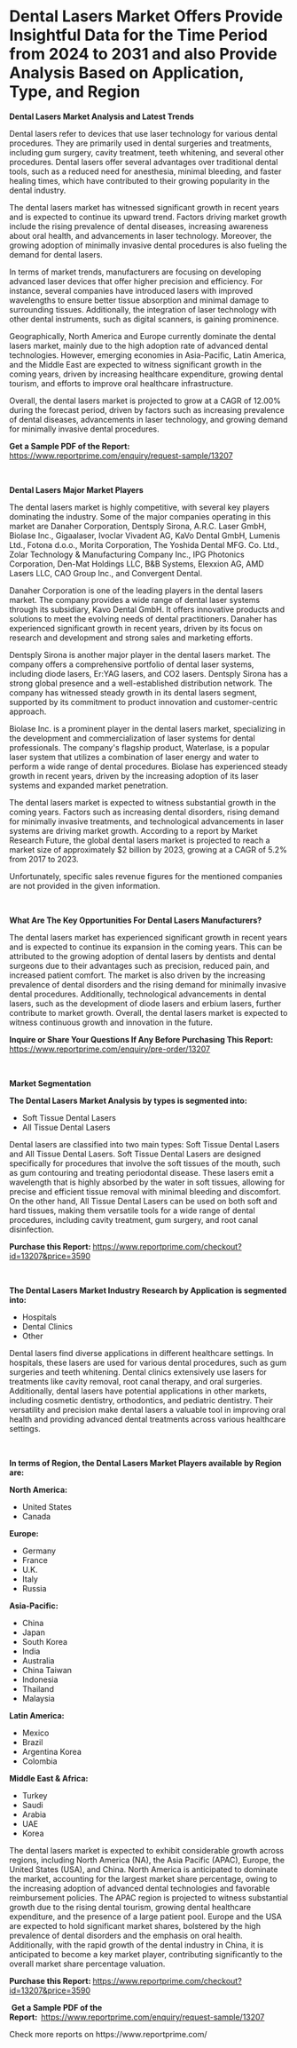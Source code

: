 <p><h1>Dental Lasers Market Offers Provide Insightful Data for the Time Period from 2024 to 2031 and also Provide Analysis Based on Application, Type, and Region</h1></p><p><strong>Dental Lasers Market Analysis and Latest Trends</strong></p>
<p><p>Dental lasers refer to devices that use laser technology for various dental procedures. They are primarily used in dental surgeries and treatments, including gum surgery, cavity treatment, teeth whitening, and several other procedures. Dental lasers offer several advantages over traditional dental tools, such as a reduced need for anesthesia, minimal bleeding, and faster healing times, which have contributed to their growing popularity in the dental industry.</p><p>The dental lasers market has witnessed significant growth in recent years and is expected to continue its upward trend. Factors driving market growth include the rising prevalence of dental diseases, increasing awareness about oral health, and advancements in laser technology. Moreover, the growing adoption of minimally invasive dental procedures is also fueling the demand for dental lasers.</p><p>In terms of market trends, manufacturers are focusing on developing advanced laser devices that offer higher precision and efficiency. For instance, several companies have introduced lasers with improved wavelengths to ensure better tissue absorption and minimal damage to surrounding tissues. Additionally, the integration of laser technology with other dental instruments, such as digital scanners, is gaining prominence.</p><p>Geographically, North America and Europe currently dominate the dental lasers market, mainly due to the high adoption rate of advanced dental technologies. However, emerging economies in Asia-Pacific, Latin America, and the Middle East are expected to witness significant growth in the coming years, driven by increasing healthcare expenditure, growing dental tourism, and efforts to improve oral healthcare infrastructure.</p><p>Overall, the dental lasers market is projected to grow at a CAGR of 12.00% during the forecast period, driven by factors such as increasing prevalence of dental diseases, advancements in laser technology, and growing demand for minimally invasive dental procedures.</p></p>
<p><strong>Get a Sample PDF of the Report:&nbsp;</strong> <a href="https://www.reportprime.com/enquiry/request-sample/13207">https://www.reportprime.com/enquiry/request-sample/13207</a></p>
<p>&nbsp;</p>
<p><strong>Dental Lasers Major Market Players</strong></p>
<p><p>The dental lasers market is highly competitive, with several key players dominating the industry. Some of the major companies operating in this market are Danaher Corporation, Dentsply Sirona, A.R.C. Laser GmbH, Biolase Inc., Gigaalaser, Ivoclar Vivadent AG, KaVo Dental GmbH, Lumenis Ltd., Fotona d.o.o., Morita Corporation, The Yoshida Dental MFG. Co. Ltd., Zolar Technology & Manufacturing Company Inc., IPG Photonics Corporation, Den-Mat Holdings LLC, B&B Systems, Elexxion AG, AMD Lasers LLC, CAO Group Inc., and Convergent Dental.</p><p>Danaher Corporation is one of the leading players in the dental lasers market. The company provides a wide range of dental laser systems through its subsidiary, Kavo Dental GmbH. It offers innovative products and solutions to meet the evolving needs of dental practitioners. Danaher has experienced significant growth in recent years, driven by its focus on research and development and strong sales and marketing efforts.</p><p>Dentsply Sirona is another major player in the dental lasers market. The company offers a comprehensive portfolio of dental laser systems, including diode lasers, Er:YAG lasers, and CO2 lasers. Dentsply Sirona has a strong global presence and a well-established distribution network. The company has witnessed steady growth in its dental lasers segment, supported by its commitment to product innovation and customer-centric approach.</p><p>Biolase Inc. is a prominent player in the dental lasers market, specializing in the development and commercialization of laser systems for dental professionals. The company's flagship product, Waterlase, is a popular laser system that utilizes a combination of laser energy and water to perform a wide range of dental procedures. Biolase has experienced steady growth in recent years, driven by the increasing adoption of its laser systems and expanded market penetration.</p><p>The dental lasers market is expected to witness substantial growth in the coming years. Factors such as increasing dental disorders, rising demand for minimally invasive treatments, and technological advancements in laser systems are driving market growth. According to a report by Market Research Future, the global dental lasers market is projected to reach a market size of approximately $2 billion by 2023, growing at a CAGR of 5.2% from 2017 to 2023.</p><p>Unfortunately, specific sales revenue figures for the mentioned companies are not provided in the given information.</p></p>
<p>&nbsp;</p>
<p><strong>What Are The Key Opportunities For Dental Lasers Manufacturers?</strong></p>
<p><p>The dental lasers market has experienced significant growth in recent years and is expected to continue its expansion in the coming years. This can be attributed to the growing adoption of dental lasers by dentists and dental surgeons due to their advantages such as precision, reduced pain, and increased patient comfort. The market is also driven by the increasing prevalence of dental disorders and the rising demand for minimally invasive dental procedures. Additionally, technological advancements in dental lasers, such as the development of diode lasers and erbium lasers, further contribute to market growth. Overall, the dental lasers market is expected to witness continuous growth and innovation in the future.</p></p>
<p><strong>Inquire or Share Your Questions If Any Before Purchasing This Report:</strong> <a href="https://www.reportprime.com/enquiry/pre-order/13207">https://www.reportprime.com/enquiry/pre-order/13207</a></p>
<p>&nbsp;</p>
<p><strong>Market Segmentation</strong></p>
<p><strong>The Dental Lasers Market Analysis by types is segmented into:</strong></p>
<p><ul><li>Soft Tissue Dental Lasers</li><li>All Tissue Dental Lasers</li></ul></p>
<p><p>Dental lasers are classified into two main types: Soft Tissue Dental Lasers and All Tissue Dental Lasers. Soft Tissue Dental Lasers are designed specifically for procedures that involve the soft tissues of the mouth, such as gum contouring and treating periodontal disease. These lasers emit a wavelength that is highly absorbed by the water in soft tissues, allowing for precise and efficient tissue removal with minimal bleeding and discomfort. On the other hand, All Tissue Dental Lasers can be used on both soft and hard tissues, making them versatile tools for a wide range of dental procedures, including cavity treatment, gum surgery, and root canal disinfection.</p></p>
<p><strong>Purchase this Report:&nbsp;</strong><a href="https://www.reportprime.com/checkout?id=13207&price=3590">https://www.reportprime.com/checkout?id=13207&price=3590</a></p>
<p>&nbsp;</p>
<p><strong>The Dental Lasers Market Industry Research by Application is segmented into:</strong></p>
<p><ul><li>Hospitals</li><li>Dental Clinics</li><li>Other</li></ul></p>
<p><p>Dental lasers find diverse applications in different healthcare settings. In hospitals, these lasers are used for various dental procedures, such as gum surgeries and teeth whitening. Dental clinics extensively use lasers for treatments like cavity removal, root canal therapy, and oral surgeries. Additionally, dental lasers have potential applications in other markets, including cosmetic dentistry, orthodontics, and pediatric dentistry. Their versatility and precision make dental lasers a valuable tool in improving oral health and providing advanced dental treatments across various healthcare settings.</p></p>
<p>&nbsp;</p>
<p><strong>In terms of Region, the Dental Lasers Market Players available by Region are:</strong></p>
<p>
    <p> <strong> North America: </strong>
        <ul>
            <li>United States</li>
            <li>Canada</li>
        </ul>
        </p> 
    <p> <strong> Europe: </strong>
        <ul>
            <li>Germany</li>
            <li>France</li>
            <li>U.K.</li>
            <li>Italy</li>
            <li>Russia</li>
        </ul>
        </p> 
    <p> <strong> Asia-Pacific: </strong>
        <ul>
            <li>China</li>
            <li>Japan</li>
            <li>South Korea</li>
            <li>India</li>
            <li>Australia</li>
            <li>China Taiwan</li>
            <li>Indonesia</li>
            <li>Thailand</li>
            <li>Malaysia</li>
        </ul>
        </p> 
    <p> <strong> Latin America: </strong>
        <ul>
            <li>Mexico</li>
            <li>Brazil</li>
            <li>Argentina Korea</li>
            <li>Colombia</li>
        </ul>
        </p> 
    <p> <strong> Middle East & Africa: </strong>
        <ul>
            <li>Turkey</li>
            <li>Saudi</li>
            <li>Arabia</li>
            <li>UAE</li>
            <li>Korea</li>
        </ul>
    </p>
    </p>
<p><p>The dental lasers market is expected to exhibit considerable growth across regions, including North America (NA), the Asia Pacific (APAC), Europe, the United States (USA), and China. North America is anticipated to dominate the market, accounting for the largest market share percentage, owing to the increasing adoption of advanced dental technologies and favorable reimbursement policies. The APAC region is projected to witness substantial growth due to the rising dental tourism, growing dental healthcare expenditure, and the presence of a large patient pool. Europe and the USA are expected to hold significant market shares, bolstered by the high prevalence of dental disorders and the emphasis on oral health. Additionally, with the rapid growth of the dental industry in China, it is anticipated to become a key market player, contributing significantly to the overall market share percentage valuation.</p></p>
<p><strong>Purchase this Report: </strong><a href="https://www.reportprime.com/checkout?id=13207&price=3590">https://www.reportprime.com/checkout?id=13207&price=3590</a></p>
<p>&nbsp;<strong>Get a Sample PDF of the Report:&nbsp;&nbsp;</strong><a href="https://www.reportprime.com/enquiry/request-sample/13207">https://www.reportprime.com/enquiry/request-sample/13207</a></p>
<p><strong></strong></p>
<p>Check more reports on https://www.reportprime.com/</p>